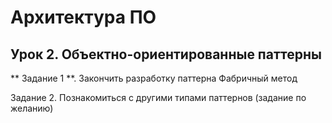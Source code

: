 # Архитектура ПО 

## Урок 2. Объектно-ориентированные паттерны

** Задание 1 **. Закончить разработку паттерна Фабричный метод

Задание 2. Познакомиться с другими типами паттернов (задание по желанию)

